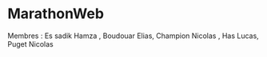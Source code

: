 # MarathonWeb

Membres : Es sadik Hamza , Boudouar Elias, Champion Nicolas , Has Lucas, Puget Nicolas
